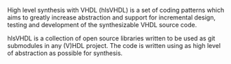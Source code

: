 High level synthesis with VHDL (hlsVHDL) is a set of coding patterns which aims to greatly increase abstraction and support for incremental design, testing and development of the synthesizable VHDL source code.

hlsVHDL is a collection of open source libraries written to be used as git submodules in any (V)HDL project. The code is written using as high level of abstraction as possible for synthesis.
